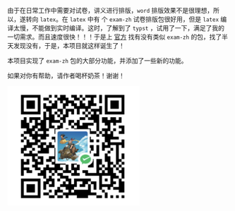 由于在日常工作中需要对试卷，讲义进行排版，`word` 排版效果不是很理想，所以，遂转向 `latex`。在 `latex` 中有
个 `exam-zh` 试卷排版包很好用，但是 `latex` 编译太慢，不能做到实时编译。这时，了解到了 `typst` ，试用了一下，满足了我的一切需求。而且速度很快！！！于是上 [官方](https://typst.app/universe/) 找有没有类似 `exam-zh` 的包，找了半天发现没有，于是，本项目就这样诞生了！

本项目实现了 `exam-zh` 包的大部分功能，并添加了一些新的功能。

如果对你有帮助，请作者喝杯奶茶！谢谢！

<img src="./wechatpay.png" width = "300" alt = "微信收款码"/>